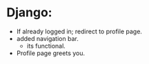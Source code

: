 # Django:
 - If already logged in; redirect to profile page.
 - added navigation bar.
    + its functional.
 - Profile page greets you.
